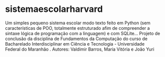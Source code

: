 # sistemaescolarharvard
Um simples pequeno sistema escolar modo texto feito em Python  (sem características de POO, totalmente estruturado afim de compreender a  sintaxe lógica de programação com a linguagem) e com SQLite... Projeto de conclusão da disciplina de Fundamentos da Computação do curso de Bacharelado Interdisciplinar em Ciência e Tecnologia - Universidade Federal do Maranhão . Autores: Valdimir Barros, Maria Vitória e João Yuri
